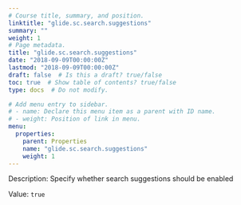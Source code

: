 ```yaml
---
# Course title, summary, and position.
linktitle: "glide.sc.search.suggestions"
summary: ""
weight: 1
# Page metadata.
title: "glide.sc.search.suggestions"
date: "2018-09-09T00:00:00Z"
lastmod: "2018-09-09T00:00:00Z"
draft: false  # Is this a draft? true/false
toc: true  # Show table of contents? true/false
type: docs  # Do not modify.

# Add menu entry to sidebar.
# - name: Declare this menu item as a parent with ID name.
# - weight: Position of link in menu.
menu:
  properties:
    parent: Properties
    name: "glide.sc.search.suggestions"
    weight: 1
---
```


Description: Specify whether search suggestions should be enabled


Value: `true`